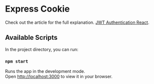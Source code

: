 # Express Cookie 
Check out the article for the full explanation. [JWT Authentication React](https://www.permify.co/post/jwt-authentication-react).

## Available Scripts

In the project directory, you can run:

### `npm start`

Runs the app in the development mode.\
Open [http://localhost:3000](http://localhost:3000) to view it in your browser.
